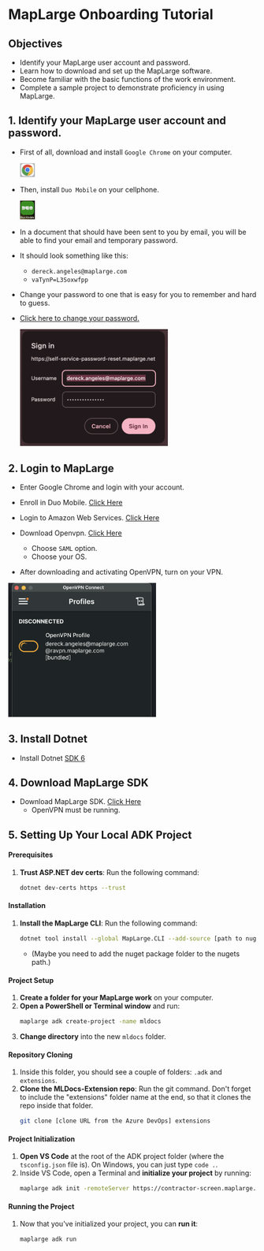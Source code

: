 # MapLarge Onboarding Tutorial

## Objectives

- Identify your MapLarge user account and password.
- Learn how to download and set up the MapLarge software.
- Become familiar with the basic functions of the work environment.
- Complete a sample project to demonstrate proficiency in using MapLarge.

## 1. Identify your MapLarge user account and password.

- First of all, download and install `Google Chrome` on your computer.

  <img src="images/chrome.png" alt="alt text" width="30"/>

- Then, install `Duo Mobile` on your cellphone.

  <img src="images/duo.jpg" alt="alt text" width="30"/>

- In a document that should have been sent to you by email, you will be able to find your email and temporary password.

- It should look something like this:
  - `dereck.angeles@maplarge.com`
  - `vaTynP=L3Soxwfpp`
- Change your password to one that is easy for you to remember and hard to guess.

- [Click here to change your password.](https://self-service-password-reset.maplarge.net/)

  <img src="images/changepass.png" alt="alt text" width="300"/>

## 2. Login to MapLarge

- Enter Google Chrome and login with your account.

- Enroll in Duo Mobile. [Click Here](https://maplarge.login.duosecurity.com)

- Login to Amazon Web Services. [Click Here](https://maplarge-personnel.awsapps.com/start)

- Download Openvpn. [Click Here](https://ravpn.maplarge.com/)

  - Choose `SAML` option.
  - Choose your OS.

- After downloading and activating OpenVPN, turn on your VPN.

<img src="images/onvpn.png" alt="alt text" width="300"/>

## 3. Install Dotnet

- Install Dotnet [SDK 6](https://dotnet.microsoft.com/en-us/download/dotnet/6.0)

## 4. Download MapLarge SDK

- Download MapLarge SDK. [Click Here](https://nuget.maplarge.net/packages/maplarge.cli)
  - OpenVPN must be running.

## 5. Setting Up Your Local ADK Project

#### Prerequisites

1. **Trust ASP.NET dev certs**: Run the following command:
    ```bash
    dotnet dev-certs https --trust
    ```

#### Installation

1. **Install the MapLarge CLI**: Run the following command:
    ```bash
    dotnet tool install --global MapLarge.CLI --add-source [path to nuget package folder] --version 1.0.41
    ```
    - (Maybe you need to add the nuget package folder to the nugets path.)

#### Project Setup

1. **Create a folder for your MapLarge work** on your computer.
2. **Open a PowerShell or Terminal window** and run:
    ```bash
    maplarge adk create-project -name mldocs
    ```
3. **Change directory** into the new `mldocs` folder.

#### Repository Cloning

1. Inside this folder, you should see a couple of folders: `.adk` and `extensions`.
2. **Clone the MLDocs-Extension repo**: Run the git command. Don't forget to include the "extensions" folder name at the end, so that it clones the repo inside that folder.
    ```bash
    git clone [clone URL from the Azure DevOps] extensions
    ```

#### Project Initialization

1. **Open VS Code** at the root of the ADK project folder (where the `tsconfig.json` file is). On Windows, you can just type `code .`.
2. Inside VS Code, open a Terminal and **initialize your project** by running:
    ```bash
    maplarge adk init -remoteServer https://contractor-screen.maplarge.net -profile cs
    ```

#### Running the Project

1. Now that you've initialized your project, you can **run it**:
    ```bash
    maplarge adk run
    ```
